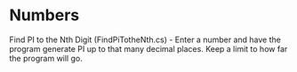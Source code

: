 # Numbers

Find PI to the Nth Digit (FindPiTotheNth.cs) - Enter a number and have the program generate PI up to that many decimal places. Keep a limit to how far the program will go.
